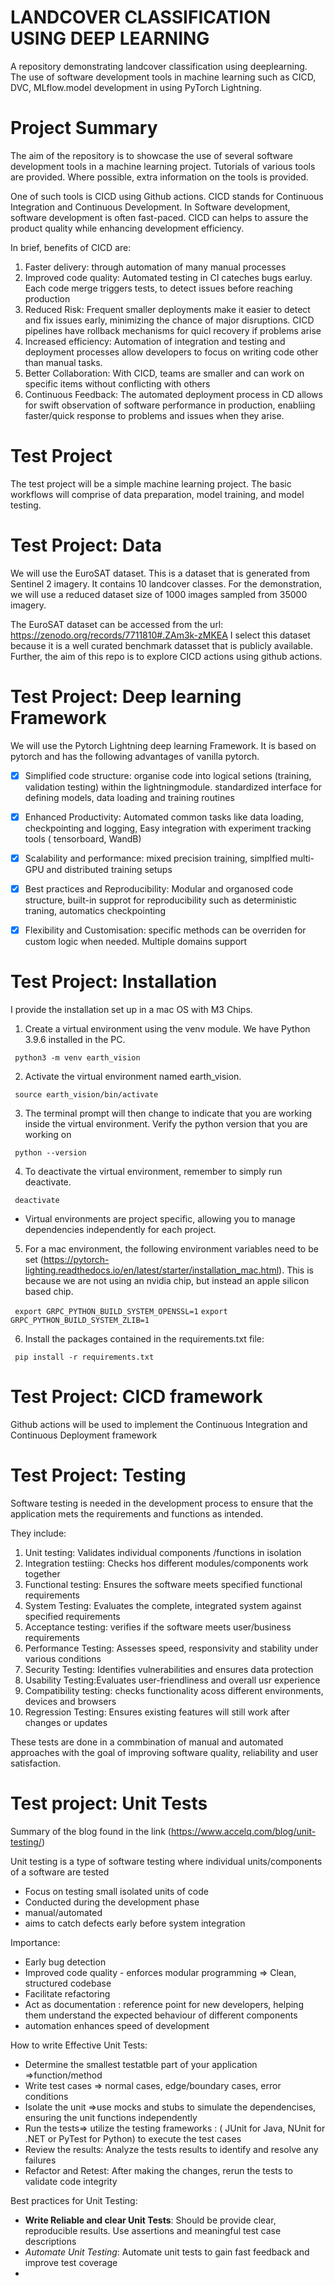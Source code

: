 # LANDCOVER CLASSIFICATION USING DEEP LEARNING
A repository demonstrating landcover classification using deeplearning. The use of software development tools in machine learning such as CICD, DVC, MLflow.model development in using PyTorch Lightning.

# Project Summary

The aim of the repository is to showcase the use of several software development tools in a machine learning project. Tutorials of various tools are provided. Where possible, extra information on the tools is provided.

One of such tools is CICD using Github actions. CICD stands for Continuous Integration and Continuous Development.
In Software development, software development is often fast-paced. CICD can helps to assure the product quality while enhancing development efficiency.

In brief, benefits of CICD are:
1. Faster delivery: through automation of many manual processes
2. Improved code quality: Automated testing in CI cateches bugs earluy. Each code merge triggers tests, to detect issues before reaching production
3. Reduced Risk: Frequent smaller deployments make it easier to detect and fix issues early, minimizing the chance of major disruptions. CICD pipelines have rollback mechanisms for quicl recovery if problems arise
4. Increased efficiency: Automation of integration and testing and deployment processes allow developers to focus on writing code other than manual tasks.
5. Better Collaboration: With CICD, teams are smaller and can work on specific items without conflicting with others
6. Continuous Feedback: The automated deployment process in CD allows for swift observation of software performance in production, enabliing faster/quick response to problems and issues when they arise.

# Test Project

The test project will be a simple machine learning project. The basic workflows will comprise of data preparation, model training, and model testing. 

# Test Project: Data

We will use the EuroSAT dataset. This is a dataset that is generated from Sentinel 2 imagery. It contains 10 landcover classes. For the demonstration, we will use a reduced dataset size of 1000 images sampled from 35000 imagery.

The EuroSAT dataset can be accessed from the url: https://zenodo.org/records/7711810#.ZAm3k-zMKEA 
I select this dataset because it is a well curated benchmark datasset that is publicly available. Further, the aim of this repo is to explore CICD actions using github actions.

# Test Project: Deep learning Framework

We will use the Pytorch Lightning deep learning Framework. It is based on pytorch and has the following advantages of vanilla pytorch.
- [x] Simplified code structure: organise code into logical setions (training, validation testing) within the lightningmodule. standardized interface for defining models, data loading and training routines
- [x] Enhanced Productivity: Automated common tasks like data loading, checkpointing and logging, Easy integration with experiment tracking tools ( tensorboard, WandB)
- [x] Scalability and performance: mixed precision training, simplfied multi-GPU and distributed training setups
- [x] Best practices and Reproducibility: Modular and organosed code structure, built-in supprot for reproducibility such as deterministic traning, automatics checkpointing
- [x] Flexibility and Customisation: specific methods can be overriden for custom logic when needed. Multiple domains support


# Test Project: Installation

I provide the installation set up in a mac OS with M3 Chips.

1. Create a virtual environment using the venv module. We have Python 3.9.6 installed in the PC.

``` python3 -m venv earth_vision```

2. Activate the virtual environment named earth_vision.

``` source earth_vision/bin/activate```

3. The terminal prompt will then change to indicate that you are working inside the virtual environment. Verify the python version that you are working on

``` python --version```

4. To deactivate the virtual environment, remember to simply run deactivate.

``` deactivate```

- Virtual environments are project specific, allowing you to manage dependencies independently for each project.


5. For a mac environment, the following environment variables need to be set (https://pytorch-lighting.readthedocs.io/en/latest/starter/installation_mac.html). This is because we are not using an nvidia chip, but instead an apple silicon based chip.

``` export GRPC_PYTHON_BUILD_SYSTEM_OPENSSL=1```
``` export GRPC_PYTHON_BUILD_SYSTEM_ZLIB=1 ```

6. Install the packages contained in the requirements.txt file:

``` pip install -r requirements.txt```

# Test Project: CICD framework

Github actions will be used to implement the Continuous Integration and Continuous Deployment framework

# Test Project: Testing

Software testing is needed in the development process to ensure that the application mets the requirements and functions as intended.

They include:
1. Unit testing: Validates individual components /functions in isolation
2. Integration testiing: Checks hos different modules/components work together
3. Functional testing: Ensures the software meets specified functional requirements
4. System Testing: Evaluates the complete, integrated system against specified requirements
5. Acceptance testing: verifies if the software meets user/business requirements
6. Performance Testing: Assesses speed, responsivity and stability under various conditions
7. Security Testing: Identifies vulnerabilities and ensures data protection
8. Usability Testing:Evaluates user-friendliness and overall usr experience
9. Compatibility testing: checks functionality acoss different environments, devices and browsers
10. Regression Testing: Ensures existing features will still work after changes or updates

These tests are done in a commbination of manual and automated approaches with the goal of improving software quality, reliability and user satisfaction. 


# Test project: Unit Tests

Summary of the blog found in the link (https://www.accelq.com/blog/unit-testing/) 


Unit testing is a type of software testing where individual units/components of a software are tested

- Focus on testing small isolated units of code
- Conducted during the development phase
- manual/automated
- aims to catch defects early before system integration

Importance:

- Early bug detection
- Improved code quality - enforces modular programming => Clean, structured codebase
- Facilitate refactoring
- Act as documentation : reference point for new developers, helping them understand the expected behaviour of different components
- automation enhances speed of development

How to write Effective Unit Tests:

- Determine the smallest testatble part of your application =>function/method
- Write test cases => normal cases, edge/boundary cases, error conditions
- Isolate the unit =>use mocks and stubs to simulate the dependencises, ensuring the unit functions independently
- Run the tests=> utilize the testing frameworks : ( JUnit for Java, NUnit for .NET or PyTest for Python) to execute the test cases
- Review the results: Analyze the  tests results to identify and resolve any failures
- Refactor and Retest: After making the changes, rerun the tests to validate code integrity


Best practices for Unit Testing:
- **Write Reliable and clear Unit Tests**: Should be provide clear, reproducible results. Use assertions and meaningful test case descriptions
- *Automate Unit Testing*: Automate unit tests to gain fast feedback and improve test coverage
- 




